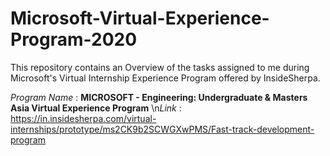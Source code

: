 # Microsoft-Virtual-Experience-Program-2020


This repository contains an Overview of the tasks assigned to me during Microsoft's Virtual Internship Experience Program offered by InsideSherpa.


*Program Name* : **MICROSOFT - Engineering: Undergraduate & Masters Asia Virtual Experience Program**
\n*Link* : https://in.insidesherpa.com/virtual-internships/prototype/ms2CK9b2SCWGXwPMS/Fast-track-development-program

